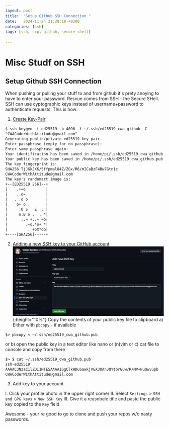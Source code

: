 ```yaml
---
layout: post
title:  "Setup Github SSH Connection "
date:   2024-11-24 21:20:10 +0200
categories: [ssh]
tags: [ssh, scp, github, secure shell]

---
```

# Misc Studf on SSH

## Setup Github SSH Connection

When pushing or pulling your stuff to and from github it's prety anoying to have to enter your password.
Rescue comes from SSH - the Secure SHell.
SSH can use cyptographic keys instead of username+password to authenticate requests.
This is how:

1. [Create Key-Pair](https://docs.github.com/en/authentication/connecting-to-github-with-ssh/generating-a-new-ssh-key-and-adding-it-to-the-ssh-agent)
```shell
$ ssh-keygen -t ed25519 -b 4096 -f ~/.ssh/ed25519_cwa_github -C "CWACoderWithAttitude@gmail.com"
Generating public/private ed25519 key pair.
Enter passphrase (empty for no passphrase):
Enter same passphrase again:
Your identification has been saved in /home/pi/.ssh/ed25519_cwa_github
Your public key has been saved in /home/pi/.ssh/ed25519_cwa_github.pub
The key fingerprint is:
SHA256:TjJGkJXK/5ffpmal84Z/ZGx/R6/mICaBzF4Bw7Gtn1c CWACoderWithAttitude@gmail.com
The key's randomart image is:
+--[ED25519 256]--+
|    .+=o         |
|    ..o=         |
|   . .o o        |
|    o+ o .       |
|     .O S   E  . |
|     o.B o .  . *|
|      ..= +..+ =o|
|        .+o.*o+ *|
|         . +oX*oo|
+----[SHA256]-----+
```

2. [Adding a new SSH key to your GitHub account](https://docs.github.com/en/authentication/connecting-to-github-with-ssh/adding-a-new-ssh-key-to-your-github-account)
![Photoprism Menu](/images/github_add_public-key.png){:height="10%"}
Copy the contents of your public key file to clipboard
a) Either with `pbcopy` - if available
```shell
$> pbcopy < ~/.ssh/ed25519_cwa_github.pub
```
or
b) open the public key in a text editor like nano or (n)vim or
c) cat file to console and copy from there
```
$> $ cat ~/.ssh/ed25519_cwa_github.pub
ssh-ed25519 AAAAC3NzaC1lZDI1NTE5AAAAIGgClkWDu6awkjVGX3OAnJQYtbrGuw/R/MV+NuQwvupb CWACoderWithAttitude@gmail.com
```

3. Add key to your account

I. Click your profile photo in the upper right corner
II. Select `Settings` > `SSH and GPG keys` > `New SSH Key`
III. Give it a reasobale title and paste the public key copied to the `Key` field

Awesome - your're good to go to clone and push your repos w/o nasty passwords.